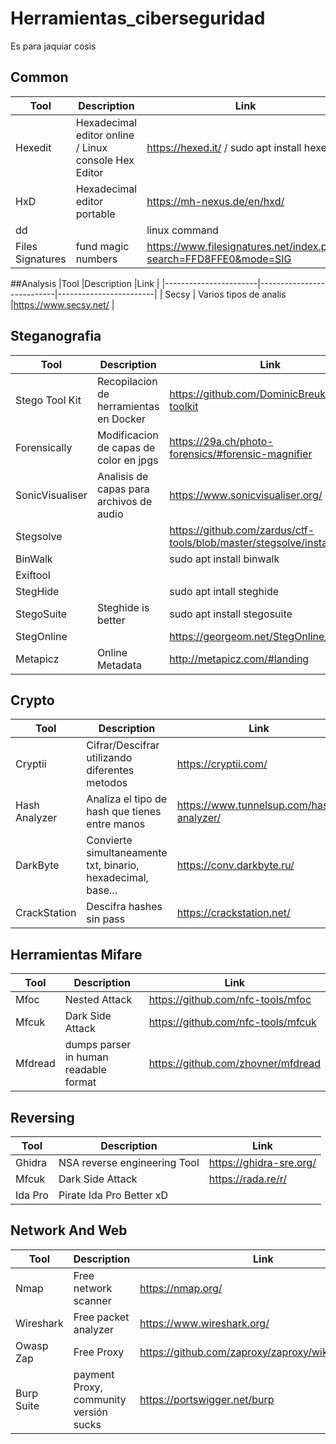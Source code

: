 # Herramientas_ciberseguridad
Es para jaquiar cosis


## Common
|Tool                   |Description                                                |Link                                                               |
|-----------------------|-----------------------------------------------------------|-------------------------------------------------------------------|
| Hexedit               | Hexadecimal editor online / Linux console Hex Editor      |https://hexed.it/  / sudo apt install hexedit                      |
| HxD                   | Hexadecimal editor portable                               |https://mh-nexus.de/en/hxd/                                        |
| dd                    |                                                           |linux command                                                      |
| Files Signatures      | fund magic numbers                                        |https://www.filesignatures.net/index.php?search=FFD8FFE0&mode=SIG  |


##Analysis
|Tool                   |Description                |Link                    |
|-----------------------|---------------------------|------------------------|
| Secsy                 | Varios tipos de analis    |https://www.secsy.net/  |



## Steganografia

|Tool                   |Description                                |Link                                                               |
|-----------------------|-------------------------------------------|-------------------------------------------------------------------|
| Stego Tool Kit        | Recopilacion de herramientas en Docker    |https://github.com/DominicBreuker/stego-toolkit                    |
| Forensically          | Modificacion de capas de color en jpgs    |https://29a.ch/photo-forensics/#forensic-magnifier                 |
| SonicVisualiser       | Analisis de capas para archivos de audio  |https://www.sonicvisualiser.org/                                   |
| Stegsolve             |                                           |https://github.com/zardus/ctf-tools/blob/master/stegsolve/install  |
| BinWalk               |                                           |sudo apt install binwalk                                           |
| Exiftool              |                                           |                                                                   |
| StegHide              |                                           |sudo apt intall steghide                                           |
| StegoSuite            | Steghide is better                        |sudo apt install stegosuite                                        |
| StegOnline            |                                           |https://georgeom.net/StegOnline/upload                             |
| Metapicz              | Online Metadata                           |http://metapicz.com/#landing                                       |


## Crypto

|Tool               |Description                                                    |Link                                       |
|-------------------|---------------------------------------------------------------|-------------------------------------------|
| Cryptii           | Cifrar/Descifrar utilizando diferentes metodos                |https://cryptii.com/                       |
| Hash Analyzer     | Analiza el tipo de hash que tienes entre manos                |https://www.tunnelsup.com/hash-analyzer/   |
| DarkByte          | Convierte simultaneamente txt, binario, hexadecimal, base...  |https://conv.darkbyte.ru/                  |
| CrackStation      | Descifra hashes sin pass                                      |https://crackstation.net/                  |


## Herramientas Mifare

|Tool       |Description                            |Link                                   |
|-----------|---------------------------------------|---------------------------------------|
| Mfoc      | Nested Attack                         | https://github.com/nfc-tools/mfoc     |
| Mfcuk     | Dark Side Attack                      | https://github.com/nfc-tools/mfcuk    |
| Mfdread   | dumps parser in human readable format | https://github.com/zhovner/mfdread    |


## Reversing
|Tool       |Description                     |Link                      |
|-----------|--------------------------------|--------------------------|
| Ghidra    | NSA reverse engineering Tool   | https://ghidra-sre.org/  |
| Mfcuk     | Dark Side Attack               | https://rada.re/r/       |
| Ida Pro   | Pirate Ida Pro Better xD       |                          |


## Network And Web
|Tool        |Description                               |Link                                                   |
|------------|------------------------------------------|-------------------------------------------------------|
| Nmap       | Free network scanner                     | https://nmap.org/                                     |
| Wireshark  | Free packet analyzer                     | https://www.wireshark.org/                            |
| Owasp Zap  | Free Proxy                               | https://github.com/zaproxy/zaproxy/wiki/Downloads     |
| Burp Suite | payment Proxy, community versión sucks   | https://portswigger.net/burp                          |


